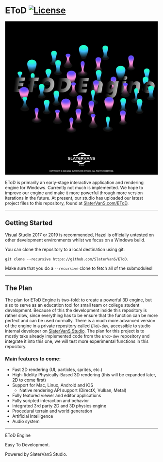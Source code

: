 # EToD [![License](https://img.shields.io/github/license/SlaterVanS/EToD.svg)](https://github.com/SlaterVanS/EToD/blob/main/LICENSE)

![EToD](/Sandbox/assets/textures/EToD_Engine.png?raw=true "EToD")

EToD is primarily an early-stage interactive application and rendering engine for Windows. Currently not much is implemented. We hope to improve our engine and make it more powerful through more version iterations in the future. At present, our studio has uploaded our latest project files to this repository, found at [SlaterVanS.com/EToD](https://github.com/SlaterVanS/EToD). 

***

## Getting Started
Visual Studio 2017 or 2019 is recommended, Hazel is officially untested on other development environments whilst we focus on a Windows build.

You can clone the repository to a local destination using git:

`git clone --recursive https://github.com/SlaterVanS/EToD`.

Make sure that you do a `--recursive` clone to fetch all of the submodules!

***

## The Plan
The plan for EToD Engine is two-fold: to create a powerful 3D engine, but also to serve as an education tool for small team or college student development. Because of this the development inside this repository is rather slow, since everything has to be ensure that the function can be more perfect and can be used normally. There is a much more advanced version of the engine in a private repository called `EToD-dev`, accessible to studio internal developer on [SlaterVanS Studio](https://www.slatervans.com/EToD). The plan for this project is to mostly take already implemented code from the `EToD-dev` repository and integrate it into this one, we will test more experimental functions in this repository.

### Main features to come:
- Fast 2D rendering (UI, particles, sprites, etc.)
- High-fidelity Physically-Based 3D rendering (this will be expanded later, 2D to come first)
- Support for Mac, Linux, Android and iOS
    - Native rendering API support (DirectX, Vulkan, Metal)
- Fully featured viewer and editor applications
- Fully scripted interaction and behavior
- Integrated 3rd party 2D and 3D physics engine
- Procedural terrain and world generation
- Artificial Intelligence
- Audio system

***

EToD Engine

Easy To Development.

Powered by SlaterVanS Studio.
